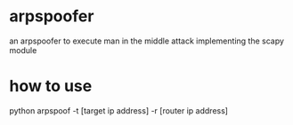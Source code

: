 # arpspoofer
an arpspoofer to execute man in the middle attack implementing the scapy module
# how to use
python arpspoof -t [target ip address] -r [router ip address]
